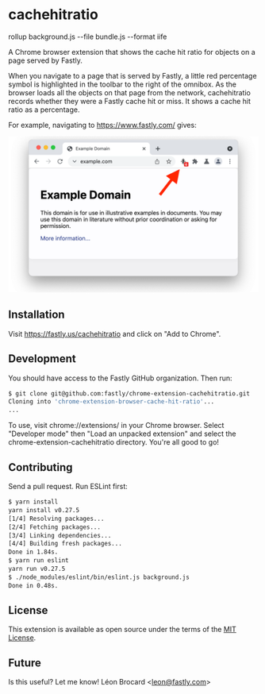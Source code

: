# cachehitratio

rollup background.js --file bundle.js --format iife

A Chrome browser extension that shows the cache hit ratio for objects on
a page served by Fastly.

When you navigate to a page that is served by Fastly, a little red
percentage symbol is highlighted in the toolbar to the right of the
omnibox. As the browser loads all the objects on that page from the
network, cachehitratio records whether they were a Fastly cache hit or
miss. It shows a cache hit ratio as a percentage.

For example, navigating to https://www.fastly.com/ gives:

![Screenshot](images/screenshot.png)

## Installation

Visit https://fastly.us/cachehitratio and click on "Add to Chrome".

## Development

You should have access to the Fastly GitHub organization. Then run:

```bash
$ git clone git@github.com:fastly/chrome-extension-cachehitratio.git
Cloning into 'chrome-extension-browser-cache-hit-ratio'...
...
```

To use, visit chrome://extensions/ in your Chrome browser. Select
"Developer mode" then "Load an unpacked extension" and select the
chrome-extension-cachehitratio directory. You're all good to go!

## Contributing

Send a pull request. Run ESLint first:

```bash
$ yarn install
yarn install v0.27.5
[1/4] Resolving packages...
[2/4] Fetching packages...
[3/4] Linking dependencies...
[4/4] Building fresh packages...
Done in 1.84s.
$ yarn run eslint
yarn run v0.27.5
$ ./node_modules/eslint/bin/eslint.js background.js
Done in 0.48s.
```

## License

This extension is available as open source under the terms of the [MIT
License](http://opensource.org/licenses/MIT).

## Future

Is this useful? Let me know! Léon Brocard <<leon@fastly.com>>
